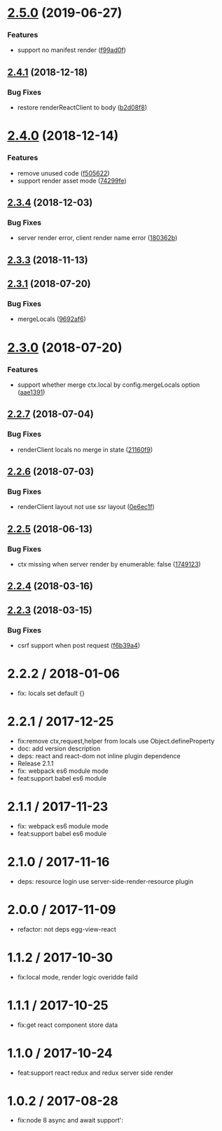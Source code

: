 <a name="2.5.0"></a>
# [2.5.0](https://github.com/hubcarl/egg-view-react-ssr/compare/2.4.1...2.5.0) (2019-06-27)


### Features

* support no manifest render ([f99ad0f](https://github.com/hubcarl/egg-view-react-ssr/commit/f99ad0f))



<a name="2.4.1"></a>
## [2.4.1](https://github.com/hubcarl/egg-view-react-ssr/compare/2.4.0...2.4.1) (2018-12-18)


### Bug Fixes

* restore renderReactClient to body ([b2d08f8](https://github.com/hubcarl/egg-view-react-ssr/commit/b2d08f8))



<a name="2.4.0"></a>
# [2.4.0](https://github.com/hubcarl/egg-view-react-ssr/compare/2.3.4...2.4.0) (2018-12-14)


### Features

* remove unused code ([f505622](https://github.com/hubcarl/egg-view-react-ssr/commit/f505622))
* support render asset mode ([74299fe](https://github.com/hubcarl/egg-view-react-ssr/commit/74299fe))



<a name="2.3.4"></a>
## [2.3.4](https://github.com/hubcarl/egg-view-react-ssr/compare/2.3.3...2.3.4) (2018-12-03)


### Bug Fixes

* server render error, client render name error ([180362b](https://github.com/hubcarl/egg-view-react-ssr/commit/180362b))



<a name="2.3.3"></a>
## [2.3.3](https://github.com/hubcarl/egg-view-react-ssr/compare/2.3.1...2.3.3) (2018-11-13)



<a name="2.3.1"></a>
## [2.3.1](https://github.com/hubcarl/egg-view-react-ssr/compare/2.3.0...2.3.1) (2018-07-20)


### Bug Fixes

* mergeLocals ([9692af6](https://github.com/hubcarl/egg-view-react-ssr/commit/9692af6))



<a name="2.3.0"></a>
# [2.3.0](https://github.com/hubcarl/egg-view-react-ssr/compare/2.2.7...2.3.0) (2018-07-20)


### Features

* support whether merge ctx.local by config.mergeLocals option ([aae1391](https://github.com/hubcarl/egg-view-react-ssr/commit/aae1391))



<a name="2.2.7"></a>
## [2.2.7](https://github.com/hubcarl/egg-view-react-ssr/compare/2.2.6...2.2.7) (2018-07-04)


### Bug Fixes

* renderClient locals no merge in state ([21160f9](https://github.com/hubcarl/egg-view-react-ssr/commit/21160f9))



<a name="2.2.6"></a>
## [2.2.6](https://github.com/hubcarl/egg-view-react-ssr/compare/2.2.5...2.2.6) (2018-07-03)


### Bug Fixes

* renderClient layout not use ssr layout ([0e6ec1f](https://github.com/hubcarl/egg-view-react-ssr/commit/0e6ec1f))



<a name="2.2.5"></a>
## [2.2.5](https://github.com/hubcarl/egg-view-react-ssr/compare/2.2.4...2.2.5) (2018-06-13)


### Bug Fixes

* ctx missing when server render by enumerable: false ([1749123](https://github.com/hubcarl/egg-view-react-ssr/commit/1749123))



<a name="2.2.4"></a>
## [2.2.4](https://github.com/hubcarl/egg-view-react-ssr/compare/2.2.3...2.2.4) (2018-03-16)



<a name="2.2.3"></a>
## [2.2.3](https://github.com/hubcarl/egg-view-react-ssr/compare/2.2.2...2.2.3) (2018-03-15)


### Bug Fixes

* csrf support when post request ([f6b39a4](https://github.com/hubcarl/egg-view-react-ssr/commit/f6b39a4))



2.2.2 / 2018-01-06
==================

  * fix: locals set default {}

2.2.1 / 2017-12-25
==================

  * fix:remove ctx,request,helper from locals use Object.defineProperty
  * doc: add version description
  * deps: react and react-dom not inline plugin dependence
  * Release 2.1.1
  * fix: webpack es6 module mode
  * feat:support babel es6 module

2.1.1 / 2017-11-23
==================

  * fix: webpack es6 module mode
  * feat:support babel es6 module

2.1.0 / 2017-11-16
==================

  * deps: resource login use server-side-render-resource plugin

2.0.0 / 2017-11-09
==================

  * refactor: not deps egg-view-react

1.1.2 / 2017-10-30
==================

  * fix:local mode, render logic overidde faild

1.1.1 / 2017-10-25
==================

  * fix:get react component store data

1.1.0 / 2017-10-24
==================

  * feat:support react redux and redux server side render

1.0.2 / 2017-08-28
==================

  * fix:node 8 async and await support':